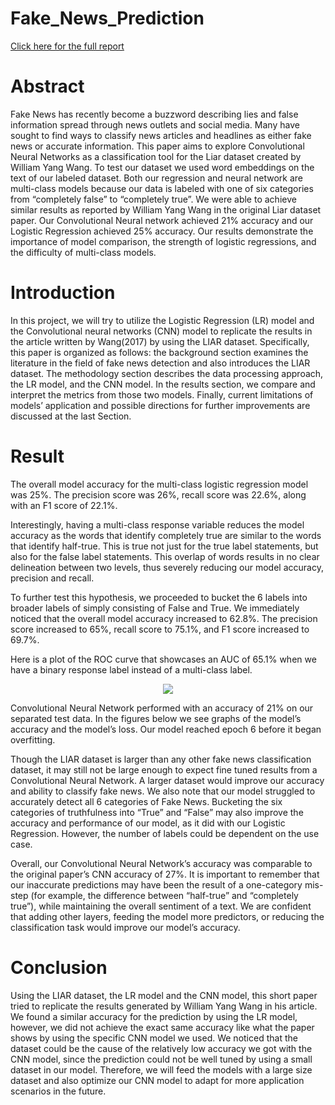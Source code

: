 # Fake_News_Prediction

[Click here for the full report](https://github.com/ashishvinodkumar/Fake_News_Prediction/blob/main/30_Report/Final_Report.pdf)

# Abstract
Fake News has recently become a buzzword describing lies and false information spread through news outlets and social media.  Many have sought to find ways to classify news articles and headlines as either fake news or accurate information.  This paper aims to explore Convolutional Neural Networks as a classification tool for the Liar dataset created by William Yang Wang.  To test our dataset we used word embeddings on the text of our labeled dataset.  Both our regression and neural network are multi-class models because our data is labeled with one of six categories from “completely false” to “completely true”.  We were able to achieve similar results as reported by William Yang Wang in the original Liar dataset paper.  Our Convolutional Neural network achieved 21% accuracy and our Logistic Regression achieved 25% accuracy. Our results demonstrate the importance of model comparison, the strength of logistic regressions, and the difficulty of multi-class models.  

# Introduction
In this project, we will try to utilize the Logistic Regression (LR) model and the Convolutional neural networks (CNN) model to replicate the results in the article written by Wang(2017) by using the LIAR dataset. Specifically, this paper is organized as follows: the background section examines the literature in the field of fake news detection and also introduces the LIAR dataset. The methodology section describes the data processing approach, the LR model, and the CNN model. In the results section, we compare and interpret the metrics from those two models. Finally, current limitations of models’ application and possible directions for further improvements are discussed at the last Section.

# Result
The overall model accuracy for the multi-class logistic regression model was 25%. The precision score was 26%, recall score was 22.6%, along with an F1 score of 22.1%.

Interestingly, having a multi-class response variable reduces the model accuracy as the words that identify completely true are similar to the words that identify half-true. This is true not just for the true label statements, but also for the false label statements. This overlap of words results in no clear delineation between two levels, thus severely reducing our model accuracy, precision and recall. 

To further test this hypothesis, we proceeded to bucket the 6 labels into broader labels of simply consisting of False and True. We immediately noticed that the overall model accuracy increased to 62.8%. The precision score increased to 65%, recall score to 75.1%, and F1 score increased to 69.7%. 

Here is a plot of the ROC curve that showcases an AUC of 65.1% when we have a binary response label instead of a multi-class label.
<p align="center">
<img src="https://user-images.githubusercontent.com/26104722/124199419-d77f5180-daa0-11eb-89f4-63d55ef6f558.png">
</p>

Convolutional Neural Network performed with an accuracy of 21% on our separated test data.  In the figures below we see graphs of the model’s accuracy and the model’s loss.  Our model reached epoch 6 before it began overfitting.  

Though the LIAR dataset is larger than any other fake news classification dataset, it may still not be large enough to expect fine tuned results from a Convolutional Neural Network.  A larger dataset would improve our accuracy and ability to classify fake news.  We also note that our model struggled to accurately detect all 6 categories of Fake News.  Bucketing the six categories of truthfulness into “True” and “False” may also improve the accuracy and performance of our model, as it did with our Logistic Regression.  However, the number of labels could be dependent on the use case.

Overall, our Convolutional Neural Network’s accuracy was comparable to the original paper’s CNN accuracy of 27%.  It is important to remember that our inaccurate predictions may have been the result of a one-category mis-step (for example, the difference between “half-true” and “completely true”), while maintaining the overall sentiment of a text. We are confident that adding other layers, feeding the model more predictors, or reducing the classification task would improve our model’s accuracy.


# Conclusion
Using the LIAR dataset, the LR model and the CNN model, this short paper tried to replicate the results generated by William Yang Wang in his article. We found a similar accuracy for the prediction by using the LR model, however, we did not achieve the exact same accuracy like what the paper shows by using the specific CNN model we used. We noticed that the dataset could be the cause of the relatively low accuracy we got with the CNN model, since the prediction could not be well tuned by using a small dataset in our model. Therefore, we will feed the models with a large size dataset and also optimize our CNN model to adapt for more application scenarios in the future.
